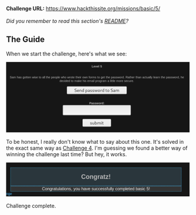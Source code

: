 <b>Challenge URL:</b> https://www.hackthissite.org/missions/basic/5/
<br><br>
<i>Did you remember to read this section's <a href="https://github.com/keewenaw/hackthissite-2019/blob/master/Basic/README.md">README</a>?</i>

<h2><b>The Guide</b></h2>

When we start the challenge, here's what we see:

<img src="https://github.com/keewenaw/hackthissite-2019/blob/master/Basic/screenshots/5start.png" width="500">

To be honest, I really don't know what to say about this one. It's solved in the exact same way as <a href="https://github.com/keewenaw/hackthissite-2019/blob/master/Basic/Challenge%2004.md" target="_blank">Challenge 4</a>. I'm guessing we found a better way of winning the challenge last time? But hey, it works.

<img src="https://github.com/keewenaw/hackthissite-2019/blob/master/Basic/screenshots/5success.png" width="500">

Challenge complete.
